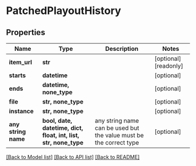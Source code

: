 # PatchedPlayoutHistory


## Properties
Name | Type | Description | Notes
------------ | ------------- | ------------- | -------------
**item_url** | **str** |  | [optional] [readonly] 
**starts** | **datetime** |  | [optional] 
**ends** | **datetime, none_type** |  | [optional] 
**file** | **str, none_type** |  | [optional] 
**instance** | **str, none_type** |  | [optional] 
**any string name** | **bool, date, datetime, dict, float, int, list, str, none_type** | any string name can be used but the value must be the correct type | [optional]

[[Back to Model list]](../README.md#documentation-for-models) [[Back to API list]](../README.md#documentation-for-api-endpoints) [[Back to README]](../README.md)


